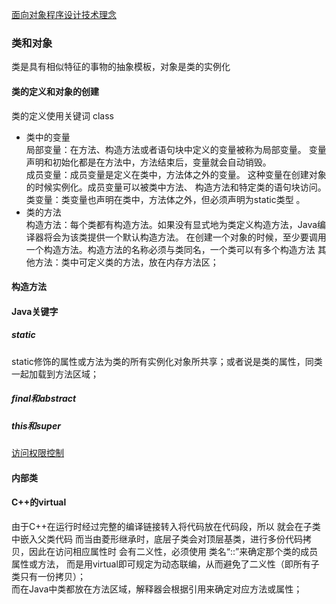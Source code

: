 [面向对象程序设计技术理念](https://github.com/eternityfantastic/study/blob/master/note/面向对象程序设计技术理念.md) 
### 类和对象
类是具有相似特征的事物的抽象模板，对象是类的实例化             
#### 类的定义和对象的创建
类的定义使用关键词 class
* 类中的变量               
局部变量：在方法、构造方法或者语句块中定义的变量被称为局部变量。
变量声明和初始化都是在方法中，方法结束后，变量就会自动销毁。               
成员变量：成员变量是定义在类中，方法体之外的变量。
这种变量在创建对象的时候实例化。成员变量可以被类中方法、
构造方法和特定类的语句块访问。                     
类变量：类变量也声明在类中，方法体之外，但必须声明为static类型 。             
* 类的方法                  
构造方法：每个类都有构造方法。如果没有显式地为类定义构造方法，Java编译器将会为该类提供一个默认构造方法。
在创建一个对象的时候，至少要调用一个构造方法。构造方法的名称必须与类同名，一个类可以有多个构造方法
其他方法：类中可定义类的方法，放在内存方法区；

#### 构造方法
#### Java关键字
##### static 
static修饰的属性或方法为类的所有实例化对象所共享；或者说是类的属性，同类一起加载到方法区域；
##### final和abstract
##### this和super    
[访问权限控制](https://githuom/eternityfantastic/study/blob/)
#### 内部类
#### C++的virtual
由于C++在运行时经过完整的编译链接转入将代码放在代码段，所以 就会在子类中嵌入父类代码
而当由菱形继承时，底层子类会对顶层基类，进行多份代码拷贝，因此在访问相应属性时
会有二义性，必须使用 类名“::”来确定那个类的成员属性或方法，
而是用virtual即可规定为动态联编，从而避免了二义性（即所有子类只有一份拷贝）；      
而在Java中类都放在方法区域，解释器会根据引用来确定对应方法或属性；               



